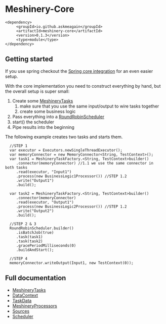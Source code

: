# Meshinery-Core

    <dependency>
         <groupId>io.github.askmeagain</groupId>
         <artifactId>meshinery-core</artifactId>
         <version>0.1.3</version>
         <type>module</type>
    </dependency>

## Getting started

If you use spring checkout the [Spring core integration](../meshinery-core-spring/core-spring.md)
for an even easier setup.

With the core implementation you need to construct everything by hand, but the overall setup is super small:

1. Create some [MeshineryTasks](tasks.md)
    1. make sure that you use the same input/output to wire tasks together
    2. create some business logic
2. Pass everything into a [RoundRobinScheduler](scheduler.md)
3. start() the scheduler
4. Pipe results into the beginning

The following example creates two tasks and starts them.

      //STEP 1
      var executor = Executors.newSingleThreadExecutor();
      var memoryConnector = new MemoryConnector<String, TestContext>();
      var task1 = MeshineryTaskFactory.<String, TestContext>builder()
         .connector(memoryConnector) //1.1 we use the same connector in both tasks
         .read(executor, "Input1")
         .process(new BusinessLogic1Processor()) //STEP 1.2
         .write("Output1")
         .build();

      var task2 = MeshineryTaskFactory.<String, TestContext>builder()
         .connector(memoryConnector)
         .read(executor, "Output1")
         .process(new BusinessLogic2Processor()) //STEP 1.2
         .write("Output2")
         .build();

      //STEP 2 & 3
      RoundRobinScheduler.builder()
         .isBatchJob(true)
         .task(task1)
         .task(task2)
         .gracePeriodMilliseconds(0)
         .buildAndStart();

      //STEP 4
      memoryConnector.writeOutput(Input1, new TestContext(0));

## Full documentation

* [MeshineryTasks](tasks.md)
* [DataContext](datacontext.md)
* [TaskData](tasks.md#taskproperties)
* [MeshineryProcessors](processors.md)
* [Sources](connectors.md)
* [Scheduler](scheduler.md)
